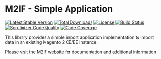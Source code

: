 # M2IF - Simple Application

[![Latest Stable Version](https://img.shields.io/packagist/v/techdivision/import-app-simple.svg?style=flat-square)](https://packagist.org/packages/techdivision/import-app-simple) 
 [![Total Downloads](https://img.shields.io/packagist/dt/techdivision/import-app-simple.svg?style=flat-square)](https://packagist.org/packages/techdivision/import-app-simple)
 [![License](https://img.shields.io/packagist/l/techdivision/import-app-simple.svg?style=flat-square)](https://packagist.org/packages/techdivision/import-app-simple)
 [![Build Status](https://img.shields.io/travis/techdivision/import-app-simple/master.svg?style=flat-square)](http://travis-ci.org/techdivision/import-app-simple)
 [![Scrutinizer Code Quality](https://img.shields.io/scrutinizer/g/techdivision/import-app-simple/master.svg?style=flat-square)](https://scrutinizer-ci.com/g/techdivision/import-app-simple/?branch=master)
 [![Code Coverage](https://img.shields.io/scrutinizer/coverage/g/techdivision/import-app-simple/master.svg?style=flat-square)](https://scrutinizer-ci.com/g/techdivision/import-app-simple/?branch=master)

This library provides a simple import application implementation to import data in an existing Magento 2 CE/EE instance.

Please visit the M2IF [website](https://m2if.com) for documentation and additional information
